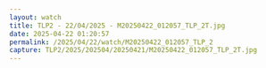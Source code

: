 ```yaml
---
layout: watch
title: TLP2 - 22/04/2025 - M20250422_012057_TLP_2T.jpg
date: 2025-04-22 01:20:57
permalink: /2025/04/22/watch/M20250422_012057_TLP_2
capture: TLP2/2025/202504/20250421/M20250422_012057_TLP_2T.jpg
---
```

